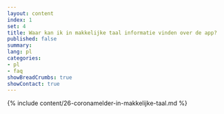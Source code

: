 ```yaml
---
layout: content
index: 1
set: 4
title: Waar kan ik in makkelijke taal informatie vinden over de app?
published: false
summary: 
lang: pl
categories:
- pl
- faq
showBreadCrumbs: true
showContact: true
---
```

{% include content/26-coronamelder-in-makkelijke-taal.md %}

